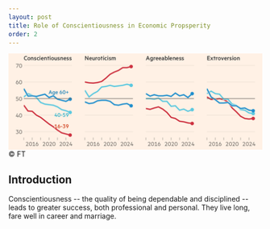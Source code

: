 ```yaml
---
layout: post
title: Role of Conscientiousness in Economic Propsperity
order: 2
---
```


<img src="/images/Conscientiousness.png" style="display:block; margin:auto;" width="900" />
&copy; FT

## Introduction

Conscientiousness -- the quality of being dependable and disciplined -- leads to greater success, both professional and personal. They live long, fare well in career and marriage.